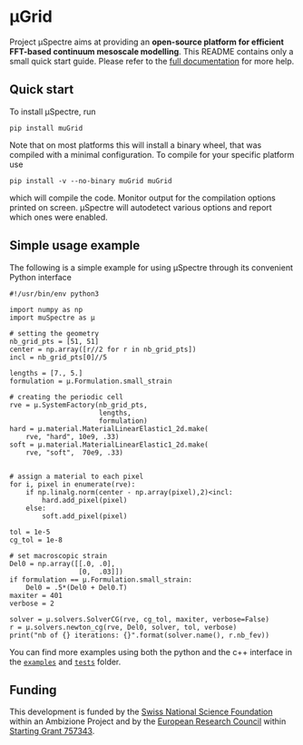 # µGrid

Project µSpectre aims at providing an **open-source platform for efficient
FFT-based continuum mesoscale modelling**. This README contains only a small
quick start guide. Please refer to the
[full documentation](https://muspectre.gitlab.io/muspectre) for more help.

## Quick start

To install µSpectre, run

    pip install muGrid

Note that on most platforms this will install a binary wheel, that was
compiled with a minimal configuration. To compile for your specific platform
use

    pip install -v --no-binary muGrid muGrid

which will compile the code. Monitor output for the compilation options
printed on screen. µSpectre will autodetect various options and report
which ones were enabled.

## Simple usage example

The following is a simple example for using µSpectre through its convenient
Python interface

    #!/usr/bin/env python3

    import numpy as np
    import muSpectre as µ

    # setting the geometry
    nb_grid_pts = [51, 51]
    center = np.array([r//2 for r in nb_grid_pts])
    incl = nb_grid_pts[0]//5

    lengths = [7., 5.]
    formulation = µ.Formulation.small_strain

    # creating the periodic cell
    rve = µ.SystemFactory(nb_grid_pts,
                          lengths,
                          formulation)
    hard = µ.material.MaterialLinearElastic1_2d.make(
        rve, "hard", 10e9, .33)
    soft = µ.material.MaterialLinearElastic1_2d.make(
        rve, "soft",  70e9, .33)


    # assign a material to each pixel
    for i, pixel in enumerate(rve):
        if np.linalg.norm(center - np.array(pixel),2)<incl:
            hard.add_pixel(pixel)
        else:
            soft.add_pixel(pixel)

    tol = 1e-5
    cg_tol = 1e-8

    # set macroscopic strain
    Del0 = np.array([[.0, .0],
                     [0,  .03]])
    if formulation == µ.Formulation.small_strain:
        Del0 = .5*(Del0 + Del0.T)
    maxiter = 401
    verbose = 2

    solver = µ.solvers.SolverCG(rve, cg_tol, maxiter, verbose=False)
    r = µ.solvers.newton_cg(rve, Del0, solver, tol, verbose)
    print("nb of {} iterations: {}".format(solver.name(), r.nb_fev))

You can find more examples using both the python and the c++ interface in the
[`examples`](./examples) and [`tests`](./tests) folder.

## Funding

This development is funded by the
[Swiss National Science Foundation](https://www.snf.ch/en)
within an Ambizione Project and by the
[European Research Council](https://erc.europa.eu) within
[Starting Grant 757343](https://cordis.europa.eu/project/id/757343).
